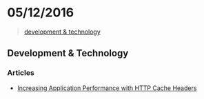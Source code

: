 # 05/12/2016

> [development & technology](#development--technology)


## Development & Technology

### Articles
- [Increasing Application Performance with HTTP Cache Headers](https://devcenter.heroku.com/articles/increasing-application-performance-with-http-cache-headers)